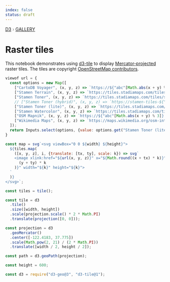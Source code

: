 ```yaml
---
index: false
status: draft
---
```


<div style="color: grey; font: 13px/25.5px var(--sans-serif); text-transform: uppercase;"><h1 style="display: none;">Raster tiles</h1><a href="https://d3js.org/">D3</a> › <a href="/@d3/gallery">Gallery</a></div>

# Raster tiles

This notebook demonstrates using [d3-tile](https://github.com/d3/d3-tile) to display [Mercator-projected](https://d3js.org/d3-geo/cylindrical#geoMercator) raster tiles. The tiles are copyright [OpenStreetMap contributors](https://www.openstreetmap.org/copyright).

```js
viewof url = {
  const options = new Map([
    ["CartoDB Voyager", (x, y, z) => `https://${"abc"[Math.abs(x + y) % 3]}.basemaps.cartocdn.com/rastertiles/voyager/${z}/${x}/${y}${devicePixelRatio > 1 ? "@2x" : ""}.png`],
    ["Stamen Terrain", (x, y, z) => `https://tiles.stadiamaps.com/tiles/stamen_terrain/${z}/${x}/${y}${devicePixelRatio > 1 ? "@2x" : ""}.png`],
    ["Stamen Toner", (x, y, z) => `https://tiles.stadiamaps.com/tiles/stamen_toner/${z}/${x}/${y}${devicePixelRatio > 1 ? "@2x" : ""}.png`],
    // ["Stamen Toner (hybrid)", (x, y, z) => `https://stamen-tiles-${"abc"[Math.abs(x + y) % 3]}.a.ssl.fastly.net/toner-hybrid/${z}/${x}/${y}${devicePixelRatio > 1 ? "@2x" : ""}.png`],
    ["Stamen Toner (lite)", (x, y, z) => `https://tiles.stadiamaps.com/tiles/stamen_toner_lite/${z}/${x}/${y}${devicePixelRatio > 1 ? "@2x" : ""}.png`],
    ["Stamen Watercolor", (x, y, z) => `https://tiles.stadiamaps.com/tiles/stamen_watercolor/${z}/${x}/${y}.jpg`],
    ["OSM Mapnik", (x, y, z) => `https://${"abc"[Math.abs(x + y) % 3]}.tile.osm.org/${z}/${x}/${y}.png`],
    ["Wikimedia Maps", (x, y, z) => `https://maps.wikimedia.org/osm-intl/${z}/${x}/${y}.png`]
  ]);
  return Inputs.select(options, {value: options.get("Stamen Toner (lite)")});
}
```

```js echo
const map = svg`<svg viewBox="0 0 ${width} ${height}">
  ${tiles.map(
    ([x, y, z], i, {translate: [tx, ty], scale: k}) => svg`
    <image xlink:href="${url(x, y, z)}" x="${Math.round((x + tx) * k)}" y="${Math.round(
      (y + ty) * k
    )}" width="${k}" height="${k}">
  `
  )}
</svg>`;
```

```js echo
const tiles = tile();
```

```js echo
const tile = d3
  .tile()
  .size([width, height])
  .scale(projection.scale() * 2 * Math.PI)
  .translate(projection([0, 0]));
```

```js echo
const projection = d3
  .geoMercator()
  .center([-122.4183, 37.775])
  .scale(Math.pow(2, 21) / (2 * Math.PI))
  .translate([width / 2, height / 2]);
```

```js echo
const path = d3.geoPath(projection);
```

```js echo
const height = 600;
```

```js echo
const d3 = require("d3-geo@3", "d3-tile@1");
```
